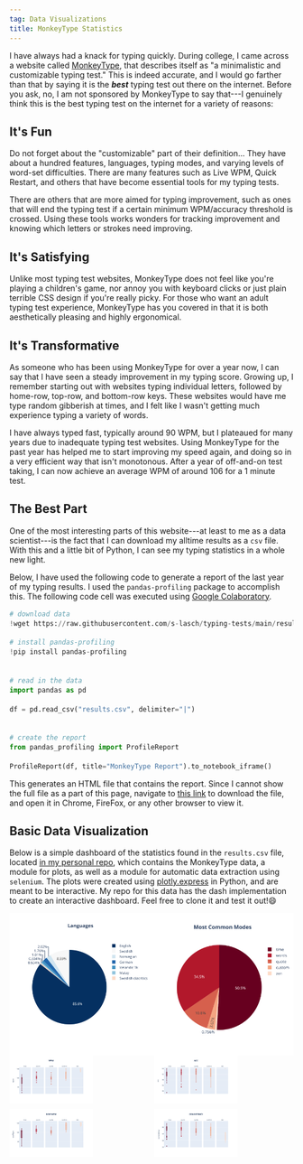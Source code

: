 ```yaml
---
tag: Data Visualizations
title: MonkeyType Statistics
---
```


I have always had a knack for typing quickly. During college, I came across a website called [MonkeyType](https://monkeytype.com), that describes itself as "a minimalistic and customizable typing test." This is indeed accurate, and I would go farther than that by saying it is the ***best*** typing test out there on the internet. Before you ask, no, I am not sponsored by MonkeyType to say that---I genuinely think this is the best typing test on the internet for a variety of reasons:

## **It's Fun**

Do not forget about the "customizable" part of their definition... They have about a hundred features, languages, typing modes, and varying levels of word-set difficulties. There are many features such as Live WPM, Quick Restart, and others that have become essential tools for my typing tests. 

There are others that are more aimed for typing improvement, such as ones that will end the typing test if a certain minimum WPM/accuracy threshold is crossed. Using these tools works wonders for tracking improvement and knowing which letters or strokes need improving.  


## **It's Satisfying**

Unlike most typing test websites, MonkeyType does not feel like you're playing a children's game, nor annoy you with keyboard clicks or just plain terrible CSS design if you're really picky. For those who want an adult typing test experience, MonkeyType has you covered in that it is both aesthetically pleasing and highly ergonomical.


## **It's Transformative**

As someone who has been using MonkeyType for over a year now, I can say that I have seen a steady improvement in my typing score. Growing up, I remember starting out with websites typing individual letters, followed by home-row, top-row, and bottom-row keys. These websites would have me type random gibberish at times, and I felt like I wasn't getting much experience typing a variety of words. 

I have always typed fast, typically around 90 WPM, but I plateaued for many years due to inadequate typing test websites. Using MonkeyType for the past year has helped me to start improving my speed again, and doing so in a very efficient way that isn't monotonous. After a year of off-and-on test taking, I can now achieve an average WPM of around 106 for a 1 minute test.  


## **The Best Part**

One of the most interesting parts of this website---at least to me as a data scientist---is the fact that I can download my alltime results as a `csv` file. With this and a little bit of Python, I can see my typing statistics in a whole new light. 

Below, I have used the following code to generate a report of the last year of my typing results. I used the `pandas-profiling` package to accomplish this. The following code cell was executed using [Google Colaboratory](https://colab.research.google.com).

``` python
# download data
!wget https://raw.githubusercontent.com/s-lasch/typing-tests/main/results.csv

# install pandas-profiling
!pip install pandas-profiling


# read in the data
import pandas as pd

df = pd.read_csv("results.csv", delimiter="|")


# create the report
from pandas_profiling import ProfileReport

ProfileReport(df, title="MonkeyType Report").to_notebook_iframe()
```

This generates an HTML file that contains the report. Since I cannot show the full file as a part of this page, navigate to [this link](https://github.com/s-lasch/s-lasch.github.io/blob/main/_posts/MonkeyType/monkey_type_report.html) to download the file, and open it in Chrome, FireFox, or any other browser to view it.

## **Basic Data Visualization**

Below is a simple dashboard of the statistics found in the `results.csv` file, located [in my personal repo](https://github.com/s-lasch/typing-tests), which contains the MonkeyType data, a module for plots, as well as a module for automatic data extraction using `selenium`. The plots were created using [plotly.express](https://plotly.com/python/plotly-express/) in Python, and are meant to be interactive. My repo for this data has the dash implementation to create an interactive dashboard. Feel free to clone it and test it out!😄

<div style="display: flex;">
  <img src="https://raw.githubusercontent.com/s-lasch/s-lasch.github.io/3eed19519eb89af909e9da0667e5ac17ca828179/images/language_pie.svg" alt="Displays language proportions in typing tests" width="50%"/>
  <img src="https://raw.githubusercontent.com/s-lasch/s-lasch.github.io/3eed19519eb89af909e9da0667e5ac17ca828179/images/pie_chart.svg" alt="Displays typing test mode proportions in typing tests" width="50%"/>
</div>


<div style="display: grid; grid-template-columns: 1fr 1fr; grid-gap: 10px;">
  <img src="https://raw.githubusercontent.com/s-lasch/s-lasch.github.io/3eed19519eb89af909e9da0667e5ac17ca828179/images/wpm.svg" alt="Displays statistics on words per minute (wpm) broken down by each mode" width="60%"/>
  <img src="https://raw.githubusercontent.com/s-lasch/s-lasch.github.io/3eed19519eb89af909e9da0667e5ac17ca828179/images/accuracy.svg" alt="Displays accuracy statistics broken down by each mode" width="60%"/>
  <img src="https://raw.githubusercontent.com/s-lasch/s-lasch.github.io/3eed19519eb89af909e9da0667e5ac17ca828179/images/raw_wpm.svg" alt="Displays raw words per minute broken down by each mode" width="60%"/>
  <img src="https://raw.githubusercontent.com/s-lasch/s-lasch.github.io/3eed19519eb89af909e9da0667e5ac17ca828179/images/consistency.svg" alt="Displays typing speed consistency broken down by each mode" width="60%"/>
</div>


